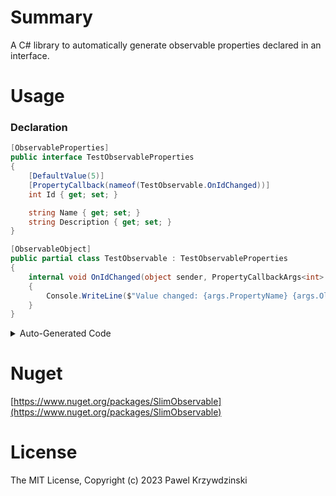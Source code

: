 # Summary

A C# library to automatically generate observable properties declared in an interface.

# Usage

### Declaration

```cs
[ObservableProperties]
public interface TestObservableProperties
{
    [DefaultValue(5)]
    [PropertyCallback(nameof(TestObservable.OnIdChanged))]
    int Id { get; set; }

    string Name { get; set; }
    string Description { get; set; }
}

[ObservableObject]
public partial class TestObservable : TestObservableProperties
{
    internal void OnIdChanged(object sender, PropertyCallbackArgs<int> args)
    {
        Console.WriteLine($"Value changed: {args.PropertyName} {args.OldValue} {args.NewValue}");
    }
}
```

<details>
<summary>Auto-Generated Code</summary>

```cs
public partial class TestObservable : System.ComponentModel.INotifyPropertyChanged
{
    public event System.ComponentModel.PropertyChangedEventHandler PropertyChanged;

    private void InvokePropertyChanged(string propertyName)
    {
        PropertyChanged?.Invoke(this, new System.ComponentModel.PropertyChangedEventArgs(propertyName));
    }

    // ----- properties -----

    private int _id = (int)5;
    public int Id
    {
        get { return _id; }
        set
        {
            if (_id != value)
            {                    
                var callbackArgs = new PropertyCallbackArgs<int>("Id", _id, value);
                OnIdChanged(this, callbackArgs);
                if (callbackArgs.NewValue != callbackArgs.OldValue)
                {
                    _id = callbackArgs.NewValue;
                    InvokePropertyChanged(nameof(Id));
                }
            }
        }
    }
    private string _name = default(string);
    public string Name
    {
        get { return _name; }
        set
        {
            if (_name != value)
            {                    
                _name = value;
                InvokePropertyChanged(nameof(Name));
            }
        }
    }
    private string _description = default(string);
    public string Description
    {
        get { return _description; }
        set
        {
            if (_description != value)
            {                    
                _description = value;
                InvokePropertyChanged(nameof(Description));
            }
        }
    }
}
```

</details>

# Nuget

[https://www.nuget.org/packages/SlimObservable](https://www.nuget.org/packages/SlimObservable)

# License

The MIT License, Copyright (c) 2023 Pawel Krzywdzinski
